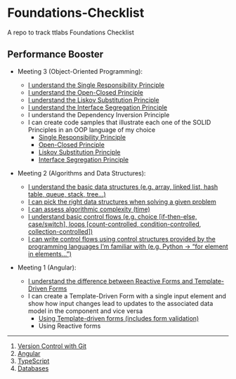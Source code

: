# Foundations-Checklist

A repo to track ttlabs Foundations Checklist

## Performance Booster

- Meeting 3 (Object-Oriented Programming):

  - [I understand the Single Responsibility Principle ](https://docs.google.com/presentation/d/1M8SOnzX9_NRi0RhI0jRzNDFD7M0BxnTlzdzVG-XwGro/edit#slide=id.g103f5cbdcca_4_20)
  - [I understand the Open-Closed Principle ](https://docs.google.com/presentation/d/1M8SOnzX9_NRi0RhI0jRzNDFD7M0BxnTlzdzVG-XwGro/edit#slide=id.g117c3d8514a_0_6)
  - [I understand the Liskov Substitution Principle ](https://docs.google.com/presentation/d/1M8SOnzX9_NRi0RhI0jRzNDFD7M0BxnTlzdzVG-XwGro/edit#slide=id.g117c3d8514a_0_12)
  - [I understand the Interface Segregation Principle ](https://docs.google.com/presentation/d/1M8SOnzX9_NRi0RhI0jRzNDFD7M0BxnTlzdzVG-XwGro/edit#slide=id.g117c3d8514a_0_18)
  - I understand the Dependency Inversion Principle
  - I can create code samples that illustrate each one of the SOLID Principles in an OOP language of my choice
    - [Single Responsibility Principle](https://github.com/maryjonah-turntabl/Foundations-Checklist/blob/main/OOP_Concepts/src/io/turntabl/foundations/checklist/oop/Bank.java)
    - [Open-Closed Principle](https://github.com/maryjonah-turntabl/Foundations-Checklist/blob/main/OOP_Concepts/src/io/turntabl/foundations/checklist/oop/RetailCustomer.java)
    - [Liskov Substitution Principle](https://github.com/maryjonah-turntabl/Foundations-Checklist/blob/main/OOP_Concepts/src/io/turntabl/foundations/checklist/oop/Animal.java)
    - [Interface Segregation Principle](https://github.com/maryjonah-turntabl/Foundations-Checklist/blob/main/OOP_Concepts/src/io/turntabl/foundations/checklist/oop/Customer.java)

- Meeting 2 (Algorithms and Data Structures):

  - [I understand the basic data structures (e.g. array, linked list, hash table, queue, stack, tree…)](https://docs.google.com/presentation/d/1pw2t-ecY30r-3nHSL-n3R5JF_5wxBcrLwumvPzGm8cY/edit?usp=sharing)
  - [I can pick the right data structures when solving a given problem](https://docs.google.com/presentation/d/1pw2t-ecY30r-3nHSL-n3R5JF_5wxBcrLwumvPzGm8cY/edit#slide=id.g114900770c6_0_10)
  - [I can assess algorithmic complexity (time)](https://github.com/maryjonah-turntabl/Foundations-Checklist/tree/main/algorithms_and_data_structures/algorithm_complexity)
  - [I understand basic control flows (e.g. choice [if-then-else, case/switch], loops [count-controlled, condition-controlled, collection-controlled])](https://docs.google.com/presentation/d/1_m_wGvT3nezSSuum76vf80_28oVBKPf_7P-S0mqka0s/edit?usp=sharing)
  - [I can write control flows using control structures provided by the programming languages I’m familiar with (e.g. Python -> “for element in elements…”)](https://github.com/maryjonah-turntabl/Foundations-Checklist/tree/main/algorithms_and_data_structures/control_flow)

- Meeting 1 (Angular):
  - [I understand the difference between Reactive Forms and Template-Driven Forms](https://docs.google.com/presentation/d/1QuPzve_DjtqonZyK7E3vfJOSWkWuT94YOLwia7Cm8DM/edit?usp=sharing)
  - I can create a Template-Driven Form with a single input element and show how input changes lead to updates to the associated data model in the component and vice versa
    - [Using Template-driven forms (includes form validation)](https://github.com/maryjonah-turntabl/Foundations-Checklist/tree/main/performance_booster/angular/tdf)
    - Using Reactive forms

<hr/>

1. [Version Control with Git](https://github.com/maryjonah-turntabl/Foundations-Checklist/tree/main/git)
2. [Angular](https://github.com/maryjonah-turntabl/Foundations-Checklist/tree/main/angular)
3. [TypeScript](https://github.com/maryjonah-turntabl/Foundations-Checklist/tree/main/typescript)
4. [Databases](https://github.com/maryjonah-turntabl/Foundations-Checklist/tree/main/databases)

